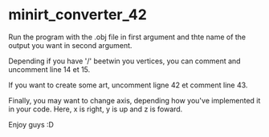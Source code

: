 # minirt_converter_42

Run the program with the .obj file in first argument and thte name of the output you want in second argument.

Depending if you have '/' beetwin you vertices, you can comment and uncomment line 14 et 15.

If you want to create some art, uncomment ligne 42 et comment line 43.

Finally, you may want to change axis, depending how you've implemented it in your code.
Here, x is right, y is up and z is foward.


Enjoy guys :D
